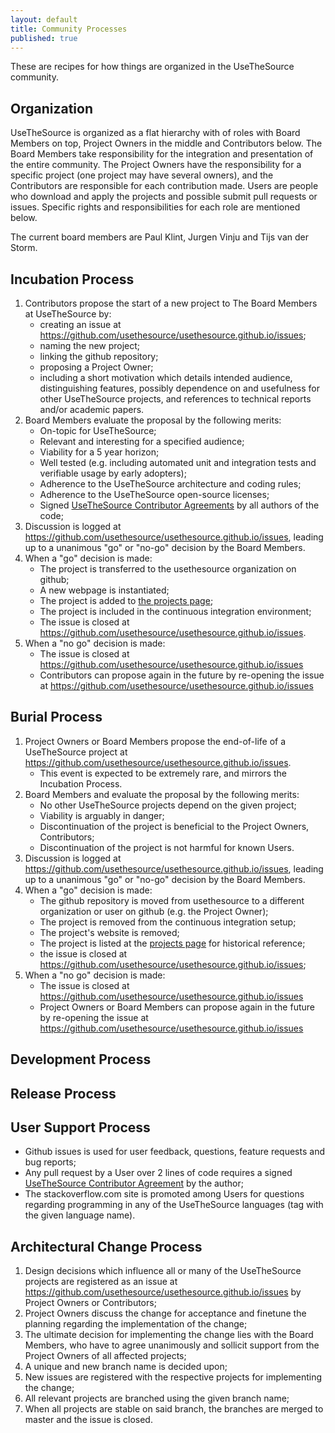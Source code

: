 ```yaml
---
layout: default
title: Community Processes
published: true
---
```


These are recipes for how things are organized in the UseTheSource community.

## Organization

UseTheSource is organized as a flat hierarchy with of roles with Board Members on top, Project Owners in the middle and Contributors below. The Board Members take responsibility for the integration and presentation of the entire community. The Project Owners have the responsibility for a specific project (one project may have several owners), and the Contributors are responsible for each contribution made. Users are people who download and apply the projects and possible submit pull requests or issues. Specific rights and responsibilities for each role are mentioned below.

The current board members are Paul Klint, Jurgen Vinju and Tijs van der Storm.

## Incubation Process

1. Contributors propose the start of a new project to The Board Members at UseTheSource by:
   * creating an issue at <https://github.com/usethesource/usethesource.github.io/issues>; 
   * naming the new project; 
   * linking the github repository; 
   * proposing a Project Owner;
   * including a short motivation which details intended audience, distinguishing features, possibly dependence on and usefulness for other UseTheSource projects, and references to technical reports and/or academic papers.
2. Board Members evaluate the proposal by the following merits:
   * On-topic for UseTheSource; 
   * Relevant and interesting for a specified audience;
   * Viability for a 5 year horizon;
   * Well tested (e.g. including automated unit and integration tests and verifiable usage by early adopters);
   * Adherence to the UseTheSource architecture and coding rules;
   * Adherence to the UseTheSource open-source licenses;
   * Signed [UseTheSource Contributor Agreements](agreement.html) by all authors of the code;
3. Discussion is logged at <https://github.com/usethesource/usethesource.github.io/issues>, leading up to a unanimous "go" or "no-go" decision by the Board Members.
4. When a "go" decision is made:
   * The project is transferred to the usethesource organization on github;
   * A new webpage is instantiated;
   * The project is added to [the projects page](../projects/);
   * The project is included in the continuous integration environment;
   * The issue is closed at <https://github.com/usethesource/usethesource.github.io/issues>.
5. When a "no go" decision is made:
   * The issue is closed at <https://github.com/usethesource/usethesource.github.io/issues>
   * Contributors can propose again in the future by re-opening the issue at <https://github.com/usethesource/usethesource.github.io/issues>


## Burial Process

1. Project Owners or Board Members propose the end-of-life of a UseTheSource project at <https://github.com/usethesource/usethesource.github.io/issues>.
   * This event is expected to be extremely rare, and mirrors the Incubation Process.
2. Board Members and evaluate the proposal by the following merits:
   * No other UseTheSource projects depend on the given project;
   * Viability is arguably in danger;
   * Discontinuation of the project is beneficial to the Project Owners, Contributors;
   * Discontinuation of the project is not harmful for known Users.
3. Discussion is logged at <https://github.com/usethesource/usethesource.github.io/issues>, leading up to a unanimous "go" or "no-go" decision by the Board Members.
4. When a "go" decision is made:
   * The github repository is moved from usethesource to a different organization or user on github (e.g. the Project Owner);
   * The project is removed from the continuous integration setup;
   * The project's website is removed;
   * The project is listed at the [projects page](../projects/) for historical reference;
   * the issue is closed at <https://github.com/usethesource/usethesource.github.io/issues>;
5. When a "no go" decision is made:
   * The issue is closed at <https://github.com/usethesource/usethesource.github.io/issues>
   * Project Owners or Board Members can propose again in the future by re-opening the issue at <https://github.com/usethesource/usethesource.github.io/issues>

## Development Process

## Release Process

## User Support Process

* Github issues is used for user feedback, questions, feature requests and bug reports;
* Any pull request by a User over 2 lines of code requires a signed [UseTheSource Contributor Agreement](agreement.html) by the author;
* The stackoverflow.com site is promoted among Users for questions regarding programming in any of the UseTheSource languages (tag with the given language name).

## Architectural Change Process

1. Design decisions which influence all or many of the UseTheSource projects are registered as an issue at <https://github.com/usethesource/usethesource.github.io/issues> by Project Owners or Contributors;
2. Project Owners discuss the change for acceptance and finetune the planning regarding the implementation of the change;
3. The ultimate decision for implementing the change lies with the Board Members, who have to agree unanimously and sollicit support from the Project Owners of all affected projects;
4. A unique and new branch name is decided upon;
5. New issues are registered with the respective projects for implementing the change;
6. All relevant projects are branched using the given branch name;
7. When all projects are stable on said branch, the branches are merged to master and the issue is closed.
